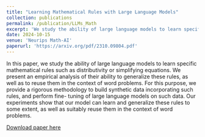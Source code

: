 ```yaml
---
title: "Learning Mathematical Rules with Large Language Models"
collection: publications
permalink: /publication/LLMs_Math
excerpt: 'We study the ability of large language models to learn specific mathematical rules.'
date: 2024-10-15
venue: 'Neurips Math-AI'
paperurl: 'https://arxiv.org/pdf/2310.09804.pdf'
---
```

In this paper, we study the ability of large language models to learn specific
mathematical rules such as distributivity or simplifying equations. We present
an empirical analysis of their ability to generalize these rules, as well as to reuse
them in the context of word problems. For this purpose, we provide a rigorous
methodology to build synthetic data incorporating such rules, and perform fine-
tuning of large language models on such data. Our experiments show that our
model can learn and generalize these rules to some extent, as well as suitably reuse
them in the context of word problems.

[Download paper here](https://arxiv.org/pdf/2410.16973.pdf)